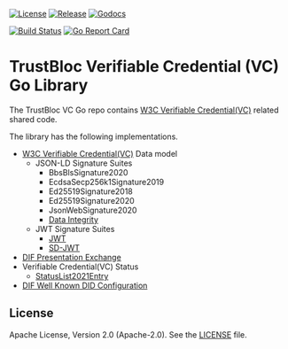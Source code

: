 [![License](https://img.shields.io/badge/License-Apache%202.0-blue.svg)](https://raw.githubusercontent.com/trustbloc/vc-go/main/LICENSE)
[![Release](https://img.shields.io/github/release/trustbloc/vc-go.svg?style=flat-square)](https://github.com/dellekappa/vc-go/releases/latest)
[![Godocs](https://img.shields.io/badge/godoc-reference-blue.svg)](https://godoc.org/github.com/dellekappa/vc-go)

[![Build Status](https://github.com/dellekappa/vc-go/actions/workflows/build.yml/badge.svg?branch=main)](https://github.com/dellekappa/vc-go/actions/workflows/build.yml)
[![Go Report Card](https://goreportcard.com/badge/github.com/dellekappa/vc-go)](https://goreportcard.com/report/github.com/dellekappa/vc-go)


# TrustBloc Verifiable Credential (VC) Go Library

The TrustBloc VC Go repo contains [W3C Verifiable Credential(VC)](https://www.w3.org/TR/did-core/) related shared code.

The library has the following implementations.
- [W3C Verifiable Credential(VC)](https://www.w3.org/TR/vc-data-model/) Data model
  - JSON-LD Signature Suites
    - BbsBlsSignature2020
    - EcdsaSecp256k1Signature2019
    - Ed25519Signature2018
    - Ed25519Signature2020
    - JsonWebSignature2020
    - [Data Integrity](https://www.w3.org/TR/vc-data-integrity/)
  - JWT Signature Suites
    - [JWT](https://www.w3.org/TR/vc-data-model/#json-web-token)
    - [SD-JWT](https://www.ietf.org/archive/id/draft-ietf-oauth-selective-disclosure-jwt-05.html)
- [DIF Presentation Exchange](https://identity.foundation/presentation-exchange/)
- Verifiable Credential(VC) Status
  - [StatusList2021Entry](https://www.w3.org/TR/vc-status-list/)
- [DIF Well Known DID Configuration](https://identity.foundation/.well-known/resources/did-configuration/) 


## License
Apache License, Version 2.0 (Apache-2.0). See the [LICENSE](LICENSE) file.
